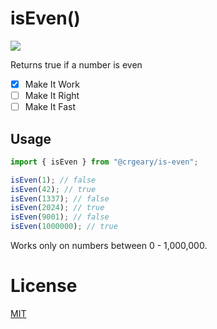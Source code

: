 # isEven()

![](https://img.shields.io/badge/test_coverage-100%25-green)

Returns true if a number is even

- [x] Make It Work
- [ ] Make It Right
- [ ] Make It Fast

## Usage

```ts
import { isEven } from "@crgeary/is-even";

isEven(1); // false
isEven(42); // true
isEven(1337); // false
isEven(2024); // true
isEven(9001); // false
isEven(1000000); // true
```

Works only on numbers between 0 - 1,000,000.

# License

[MIT](./LICENSE)
